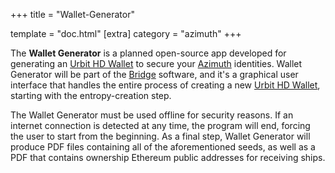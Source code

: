 +++
title = "Wallet-Generator"

template = "doc.html"
[extra]
category = "azimuth"
+++

The **Wallet Generator** is a planned open-source app developed for generating an [Urbit HD Wallet](../hdwallet) to secure your [Azimuth](../Azimuth) identities.  Wallet Generator will be part of the [Bridge](../bridge) software, and it's a graphical user interface that handles the entire process of creating a new [Urbit HD Wallet](../hdwallet), starting with the entropy-creation step.

The Wallet Generator must be used offline for security reasons. If an internet connection is detected at any time, the program will end, forcing the user to start from the beginning. As a final step, Wallet Generator will produce PDF files containing all of the aforementioned seeds, as well as a PDF that contains ownership Ethereum public addresses for receiving ships.
